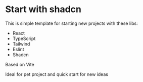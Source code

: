 # Start with shadcn

This is simple template for starting new projects with these libs:

- React
- TypeScript
- Tailwind
- Eslint
- Shadcn

Based on Vite

Ideal for pet project and quick start for new ideas
